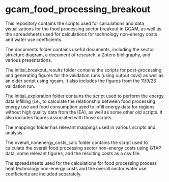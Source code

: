 # gcam_food_processing_breakout
This repository contains the scripts used for calculations and data visualizations for the food processing sector breakout in GCAM, as well as the spreadsheets used for calculations for technology non-energy costs and water use coefficients.

The documents folder contains useful documents, including the sector structure diagram, a document of research, a Zotero bibligraphy, and various presentations.

The initial_breakout_results folder contains the scripts for post-processing and generating figures for the validation runs (using output csvs) as well as an older script using rgcam. It also includes the figures from the 11/9/23 validation run.

The initial_exploration folder contains the script used to perform the energy data infilling (i.e., to calculate the relationship between food processing energy use and food consumption used to infill energy data for regions without high quality data from the IEA), as well as some other old scripts. It also includes figures associated with those scripts.

The mappings folder has relevant mappings used in various scripts and analysis.

The overall_nonenergy_costs_calc folder contains the script used to calculate the overall food processing sector non-energy costs using GTAP data, some relevant figures, and the resulting costs as a csv file.

The spreadsheets used for the calculations for food processing process heat technology non-energy costs and the overall sector water use coefficients are included separately.
